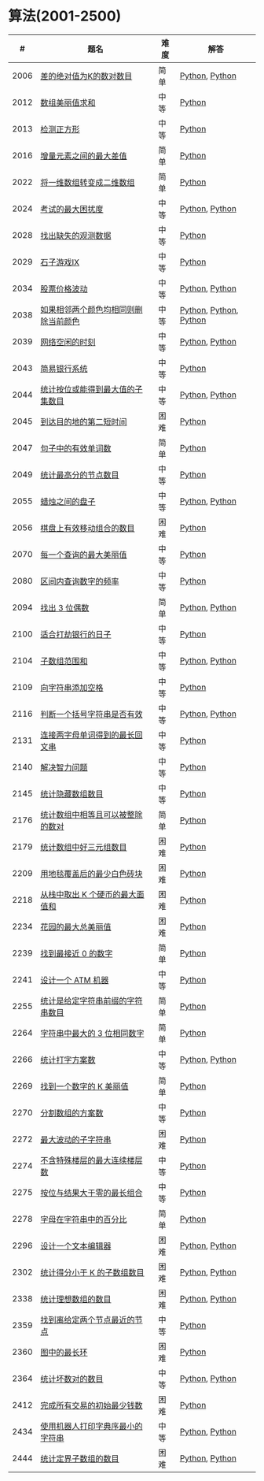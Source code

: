 # 算法(2001-2500)

| # | 题名 | 难度 | 解答 |
| --- | --- | --- | --- |
| 2006 | [差的绝对值为K的数对数目](https://leetcode.cn/problems/count-number-of-pairs-with-absolute-difference-k/) | 简单 | [Python](2006/countKDifference.py), [Python](2006/countKDifference_2.py) |
| 2012 | [数组美丽值求和](https://leetcode.cn/problems/sum-of-beauty-in-the-array/) | 中等 | [Python](2012/sumOfBeauties.py) |
| 2013 | [检测正方形](https://leetcode.cn/problems/detect-squares/) | 中等 | [Python](2013/DetectSquares.py) |
| 2016 | [增量元素之间的最大差值](https://leetcode.cn/problems/maximum-difference-between-increasing-elements/) | 简单 | [Python](2016/maximumDifference.py) |
| 2022 | [将一维数组转变成二维数组](https://leetcode.cn/problems/convert-1d-array-into-2d-array/) | 简单 | [Python](2022/construct2DArray.py) |
| 2024 | [考试的最大困扰度](https://leetcode.cn/problems/maximize-the-confusion-of-an-exam/) | 中等 | [Python](2024/maxConsecutiveAnswers.py), [Python](2024/maxConsecutiveAnswers_2.py) |
| 2028 | [找出缺失的观测数据](https://leetcode.cn/problems/find-missing-observations/) | 中等 | [Python](2028/missingRolls.py) |
| 2029 | [石子游戏IX](https://leetcode.cn/problems/stone-game-ix/) | 中等 | [Python](2029/stoneGameIX.py) |
| 2034 | [股票价格波动](https://leetcode.cn/problems/stock-price-fluctuation/) | 中等 | [Python](2034/StockPrice.py), [Python](2034/StockPrice_2.py) |
| 2038 | [如果相邻两个颜色均相同则删除当前颜色](https://leetcode.cn/problems/remove-colored-pieces-if-both-neighbors-are-the-same-color/) | 中等 | [Python](2038/winnerOfGame.py), [Python](2038/winnerOfGame_2.py), [Python](2038/winnerOfGame_3.py) |
| 2039 | [网络空闲的时刻](https://leetcode.cn/problems/the-time-when-the-network-becomes-idle/) | 中等 | [Python](2039/networkBecomesIdle.py), [Python](2039/networkBecomesIdle_2.py) |
| 2043 | [简易银行系统](https://leetcode.cn/problems/simple-bank-system/) | 中等 | [Python](2043/Bank.py) |
| 2044 | [统计按位或能得到最大值的子集数目](https://leetcode.cn/problems/count-number-of-maximum-bitwise-or-subsets/) | 中等 | [Python](2044/countMaxOrSubsets.py), [Python](2044/countMaxOrSubsets_2.py) |
| 2045 | [到达目的地的第二短时间](https://leetcode.cn/problems/second-minimum-time-to-reach-destination/) | 困难 | [Python](2045/secondMinimum.py) |
| 2047 | [句子中的有效单词数](https://leetcode.cn/problems/number-of-valid-words-in-a-sentence/) | 简单 | [Python](2047/countValidWords.py) |
| 2049 | [统计最高分的节点数目](https://leetcode.cn/problems/count-nodes-with-the-highest-score/) | 中等 | [Python](2049/countHighestScoreNodes.py) |
| 2055 | [蜡烛之间的盘子](https://leetcode.cn/problems/plates-between-candles/) | 中等 | [Python](2055/platesBetweenCandles.py), [Python](2055/platesBetweenCandles_2.py) |
| 2056 | [棋盘上有效移动组合的数目](https://leetcode.cn/problems/number-of-valid-move-combinations-on-chessboard/) | 困难 | [Python](2056/countCombinations.py) |
| 2070 | [每一个查询的最大美丽值](https://leetcode.cn/problems/most-beautiful-item-for-each-query/) | 中等 | [Python](2070/maximumBeauty.py) |
| 2080 | [区间内查询数字的频率](https://leetcode.cn/problems/range-frequency-queries/) | 中等 | [Python](2080/RangeFreqQuery.py) |
| 2094 | [找出 3 位偶数](https://leetcode.cn/problems/finding-3-digit-even-numbers/) | 简单 | [Python](2094/findEvenNumbers.py), [Python](2094/findEvenNumbers_2.py) |
| 2100 | [适合打劫银行的日子](https://leetcode.cn/problems/find-good-days-to-rob-the-bank/) | 中等 | [Python](2100/goodDaysToRobBank.py) |
| 2104 | [子数组范围和](https://leetcode.cn/problems/sum-of-subarray-ranges/) | 中等 | [Python](2104/subArrayRanges.py), [Python](2104/subArrayRanges_2.py) |
| 2109 | [向字符串添加空格](https://leetcode.cn/problems/adding-spaces-to-a-string/) | 中等 | [Python](2109/addSpaces.py) |
| 2116 | [判断一个括号字符串是否有效](https://leetcode.cn/problems/check-if-a-parentheses-string-can-be-valid/) | 中等 | [Python](2116/canBeValid.py), [Python](2116/canBeValid_2.py) |
| 2131 | [连接两字母单词得到的最长回文串](https://leetcode.cn/problems/longest-palindrome-by-concatenating-two-letter-words/) | 中等 | [Python](2131/longestPalindrome.py) |
| 2140 | [解决智力问题](https://leetcode.cn/problems/solving-questions-with-brainpower/) | 中等 | [Python](2140/mostPoints.py) |
| 2145 | [统计隐藏数组数目](https://leetcode.cn/problems/count-the-hidden-sequences/) | 中等 | [Python](2145/numberOfArrays.py) |
| 2176 | [统计数组中相等且可以被整除的数对](https://leetcode.cn/problems/count-equal-and-divisible-pairs-in-an-array/) | 简单 | [Python](2176/countPairs.py) |
| 2179 | [统计数组中好三元组数目](https://leetcode.cn/problems/count-good-triplets-in-an-array/) | 困难 | [Python](2179/goodTriplets.py) |
| 2209 | [用地毯覆盖后的最少白色砖块](https://leetcode.cn/problems/minimum-white-tiles-after-covering-with-carpets/) | 困难 | [Python](2209/minimumWhiteTiles.py) |
| 2218 | [从栈中取出 K 个硬币的最大面值和](https://leetcode.cn/problems/maximum-value-of-k-coins-from-piles/) | 困难 | [Python](2218/maxValueOfCoins.py) |
| 2234 | [花园的最大总美丽值](https://leetcode.cn/problems/maximum-total-beauty-of-the-gardens/) | 困难 | [Python](2234/maximumBeauty.py) |
| 2239 | [找到最接近 0 的数字](https://leetcode.cn/problems/find-closest-number-to-zero/) | 简单 | [Python](2239/findClosestNumber.py) |
| 2241 | [设计一个 ATM 机器](https://leetcode.cn/problems/design-an-atm-machine/) | 中等 | [Python](2241/ATM.py) |
| 2255 | [统计是给定字符串前缀的字符串数目](https://leetcode.cn/problems/count-prefixes-of-a-given-string/) | 简单 | [Python](2255/countPrefixes.py) |
| 2264 | [字符串中最大的 3 位相同数字](https://leetcode.cn/problems/largest-3-same-digit-number-in-string/) | 简单 | [Python](2264/largestGoodInteger.py) |
| 2266 | [统计打字方案数](https://leetcode.cn/problems/count-number-of-texts/) | 中等 | [Python](2266/countTexts.py), [Python](2266/countTexts_2.py) |
| 2269 | [找到一个数字的 K 美丽值](https://leetcode.cn/problems/find-the-k-beauty-of-a-number/) | 简单 | [Python](2269/divisorSubstrings.py) |
| 2270 | [分割数组的方案数](https://leetcode.cn/problems/number-of-ways-to-split-array/) | 中等 | [Python](2270/waysToSplitArray.py) |
| 2272 | [最大波动的子字符串](https://leetcode.cn/problems/substring-with-largest-variance/) | 困难 | [Python](2272/largestVariance.py) |
| 2274 | [不含特殊楼层的最大连续楼层数](https://leetcode.cn/problems/maximum-consecutive-floors-without-special-floors/) | 中等 | [Python](2274/maxConsecutive.py) |
| 2275 | [按位与结果大于零的最长组合](https://leetcode.cn/problems/largest-combination-with-bitwise-and-greater-than-zero/) | 中等 | [Python](2275/largestCombination.py) |
| 2278 | [字母在字符串中的百分比](https://leetcode.cn/problems/percentage-of-letter-in-string/) | 简单 | [Python](2278/percentageLetter.py) |
| 2296 | [设计一个文本编辑器](https://leetcode.cn/problems/design-a-text-editor/) | 困难 | [Python](2296/TextEditor.py), [Python](2296/TextEditor_2.py) |
| 2302 | [统计得分小于 K 的子数组数目](https://leetcode.cn/problems/count-subarrays-with-score-less-than-k/) | 困难 | [Python](2302/countSubarrays.py), [Python](2302/countSubarrays_2.py) |
| 2338 | [统计理想数组的数目](https://leetcode.cn/problems/count-the-number-of-ideal-arrays/) | 困难 | [Python](2338/idealArrays.py), [Python](2338/idealArrays_2.py) |
| 2359 | [找到离给定两个节点最近的节点](https://leetcode.cn/problems/find-closest-node-to-given-two-nodes/) | 中等 | [Python](2359/closestMeetingNode.py) |
| 2360 | [图中的最长环](https://leetcode.cn/problems/longest-cycle-in-a-graph/) | 困难 | [Python](2360/longestCycle.py) |
| 2364 | [统计坏数对的数目](https://leetcode.cn/problems/count-number-of-bad-pairs/) | 中等 | [Python](2364/countBadPairs.py), [Python](2364/countBadPairs_2.py) |
| 2412 | [完成所有交易的初始最少钱数](https://leetcode.cn/problems/minimum-money-required-before-transactions/) | 困难 | [Python](2412/minimumMoney.py) |
| 2434 | [使用机器人打印字典序最小的字符串](https://leetcode.cn/problems/using-a-robot-to-print-the-lexicographically-smallest-string/) | 中等 | [Python](2434/robotWithString.py), [Python](2434/robotWithString_2.py) |
| 2444 | [统计定界子数组的数目](https://leetcode.cn/problems/count-subarrays-with-fixed-bounds/) | 困难 | [Python](2444/countSubarrays.py), [Python](2444/countSubarrays_2.py) |
